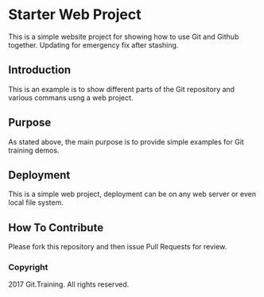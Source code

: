 # Starter Web Project

This is a simple website project for showing how to use Git and Github together. Updating for emergency fix after stashing.

## Introduction

This is an example is to show different parts of the Git repository and various commans usng a web project.

## Purpose

As stated above, the main purpose is to provide simple examples for Git training demos.

## Deployment

This is a simple web project, deployment can be on any web server or even local file system.

## How To Contribute

Please fork this repository and then issue Pull Requests for review.

### Copyright

2017 Git.Training. All rights reserved.